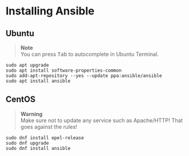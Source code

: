 # Installing Ansible

## Ubuntu

> **Note**\
> You can press <kbd>Tab</kbd> to autocomplete in Ubuntu Terminal.

```shell
sudo apt upgrade
sudo apt install software-properties-common
sudo add-apt-repository --yes --update ppa:ansible/ansible
sudo apt install ansible
```

## CentOS

> **Warning**\
> Make sure not to update any service such as Apache/HTTP!
> That goes against the rules!

```shell
sudo dnf install epel-release
sudo dnf upgrade
sudo dnf install ansible
```